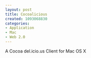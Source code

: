 ```yaml
--- 
layout: post
title: Cocoalicious
created: 1093068830
categories: 
- Application
- Mac
- Web 2.0
---
```

A Cocoa del.icio.us Client for Mac OS X
